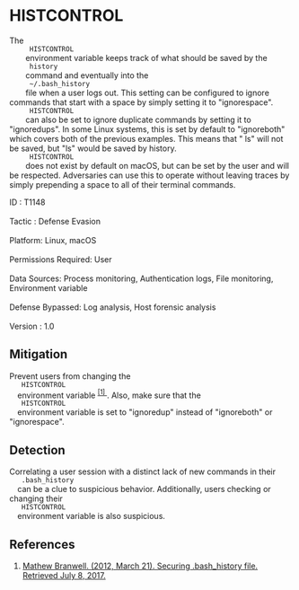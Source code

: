 <div class="container-fluid">
 <h1>
  HISTCONTROL
 </h1>
 <div class="row">
  <div class="col-md-8 description-body">
   <p>
    The
    <code>
     HISTCONTROL
    </code>
    environment variable keeps track of what should be saved by the
    <code>
     history
    </code>
    command and eventually into the
    <code>
     ~/.bash_history
    </code>
    file when a user logs out. This setting can be configured to ignore commands that start with a space by simply setting it to "ignorespace".
    <code>
     HISTCONTROL
    </code>
    can also be set to ignore duplicate commands by setting it to "ignoredups". In some Linux systems, this is set by default to "ignoreboth" which covers both of the previous examples. This means that " ls" will not be saved, but "ls" would be saved by history.
    <code>
     HISTCONTROL
    </code>
    does not exist by default on macOS, but can be set by the user and will be respected. Adversaries can use this to operate without leaving traces by simply prepending a space to all of their terminal commands.
   </p>
  </div>
  <div class="col-md-4">
   <div class="card">
    <div class="card-body">
     <div class="card-data">
      <span class="h5 card-title">
       ID
      </span>
      : T1148
      <br/>
      <br/>
     </div>
     <div class="card-data">
      <span class="h5 card-title">
      </span>
     </div>
     <div class="card-data">
      <span class="h5 card-title">
       Tactic
      </span>
      : Defense Evasion
      <br/>
      <br/>
     </div>
     <div class="card-data">
      <span class="h5 card-title">
       Platform:
      </span>
      Linux, macOS
      <br/>
      <br/>
     </div>
     <div class="card-data">
      <span class="h5 card-title">
       Permissions Required:
      </span>
      User
      <br/>
      <br/>
     </div>
     <div class="card-data">
      <span class="h5 card-title">
      </span>
     </div>
     <div class="card-data">
      <span class="h5 card-title">
       Data Sources:
      </span>
      Process monitoring, Authentication logs, File monitoring, Environment variable
      <br/>
      <br/>
     </div>
     <div class="card-data">
      <span class="h5 card-title">
      </span>
     </div>
     <div class="card-data">
      <span class="h5 card-title">
      </span>
     </div>
     <div class="card-data">
      <span class="h5 card-title">
       Defense Bypassed:
      </span>
      Log analysis, Host forensic analysis
      <br/>
      <br/>
     </div>
     <div class="card-data">
      <span class="h5 card-title">
      </span>
     </div>
     <div class="card-data">
      <span class="h5 card-title">
      </span>
     </div>
     <div class="card-data">
      <span class="h5 card-title">
      </span>
     </div>
     <div class="card-data">
      <span class="h5 card-title">
       Version
      </span>
      : 1.0
     </div>
    </div>
   </div>
  </div>
 </div>
 <h2 class="pt-3" id="mitigation">
  Mitigation
 </h2>
 <p>
  Prevent users from changing the
  <code>
   HISTCONTROL
  </code>
  environment variable
  <span class="scite-citeref-number" data-reference="Securing bash history" id="scite-ref-1-a">
   <sup>
    <a aria-describedby="qtip-0" data-hasqtip="0" href="http://www.akyl.net/securing-bashhistory-file-make-sure-your-linux-system-users-won%E2%80%99t-hide-or-delete-their-bashhistory" target="_blank">
     [1]
    </a>
   </sup>
  </span>
  . Also, make sure that the
  <code>
   HISTCONTROL
  </code>
  environment variable is set to "ignoredup" instead of "ignoreboth" or "ignorespace".
 </p>
 <h2 class="pt-3" id="detection">
  Detection
 </h2>
 <p>
  Correlating a user session with a distinct lack of new commands in their
  <code>
   .bash_history
  </code>
  can be a clue to suspicious behavior. Additionally, users checking or changing their
  <code>
   HISTCONTROL
  </code>
  environment variable is also suspicious.
 </p>
 <h2 class="pt-3" id="references">
  References
 </h2>
 <div class="row">
  <div class="col">
   <ol>
    <li>
     <span class="scite-citation" id="scite-1">
      <span class="scite-citation-text">
       <a class="external text" href="http://www.akyl.net/securing-bashhistory-file-make-sure-your-linux-system-users-won%E2%80%99t-hide-or-delete-their-bashhistory" name="scite-1" rel="nofollow" target="_blank">
        Mathew Branwell. (2012, March 21). Securing .bash_history file. Retrieved July 8, 2017.
       </a>
      </span>
     </span>
    </li>
   </ol>
  </div>
  <div class="col">
  </div>
 </div>
</div>
